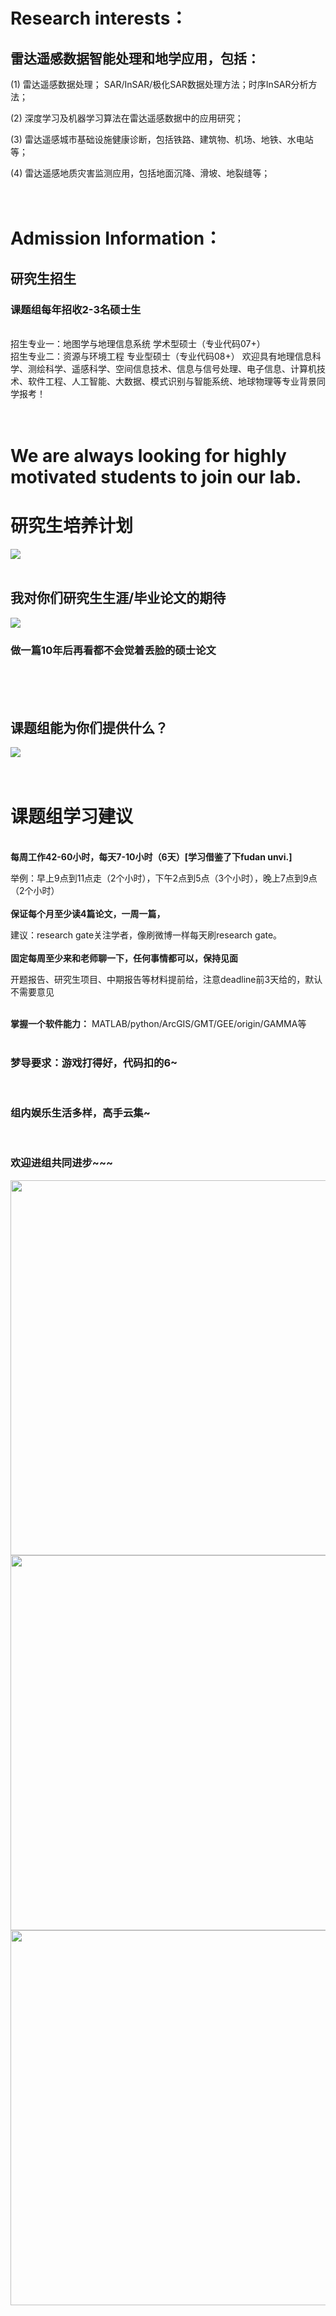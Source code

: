
# Research interests： #
## 雷达遥感数据智能处理和地学应用，包括： ##
(1)  雷达遥感数据处理； SAR/InSAR/极化SAR数据处理方法；时序InSAR分析方法；

(2)  深度学习及机器学习算法在雷达遥感数据中的应用研究；

(3)  雷达遥感城市基础设施健康诊断，包括铁路、建筑物、机场、地铁、水电站等；

(4)  雷达遥感地质灾害监测应用，包括地面沉降、滑坡、地裂缝等；
<br><br><br>
# Admission Information： #
## 研究生招生  ##

### 课题组每年招收2-3名硕士生 ###
<br>招生专业一：地图学与地理信息系统  学术型硕士（专业代码07+）
<br>
招生专业二：资源与环境工程  专业型硕士（专业代码08+）
欢迎具有地理信息科学、测绘科学、遥感科学、空间信息技术、信息与信号处理、电子信息、计算机技术、软件工程、人工智能、大数据、模式识别与智能系统、地球物理等专业背景同学报考！
<br><br><br>

# We are always looking for highly motivated students to join our lab. #

# 研究生培养计划 #
![](jihua.jpg)
<br><br>
## 我对你们研究生生涯/毕业论文的期待 ##
![](exp.png)
### 做一篇10年后再看都不会觉着丢脸的硕士论文  ###
<br><br><br>
## 课题组能为你们提供什么？ ##
![](exp2.png)
<br><br><br>
# 课题组学习建议 #
<br>**每周工作42-60小时，每天7-10小时（6天）[学习借鉴了下fudan unvi.]**
  
举例：早上9点到11点走（2个小时），下午2点到5点（3个小时），晚上7点到9点（2个小时）
<br><br>
**保证每个月至少读4篇论文，一周一篇，**
   
建议：research gate关注学者，像刷微博一样每天刷research gate。
<br><br>
**固定每周至少来和老师聊一下，任何事情都可以，保持见面**

开题报告、研究生项目、中期报告等材料提前给，注意deadline前3天给的，默认不需要意见<br><br>

**掌握一个软件能力：** MATLAB/python/ArcGIS/GMT/GEE/origin/GAMMA等
<br><br>

### 梦导要求：游戏打得好，代码扣的6~  ###

<br>

### 组内娱乐生活多样，高手云集~  ### 

<br>

### 欢迎进组共同进步~~~ ###
<img src="game.png"  width="600" />
<img src="joy.png"  width="600" />
<img src="emo.png"  width="600" />
